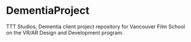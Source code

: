 # DementiaProject
 TTT Studios, Dementia client project repository for Vancouver Film School on the VR/AR Design and Development program. 

